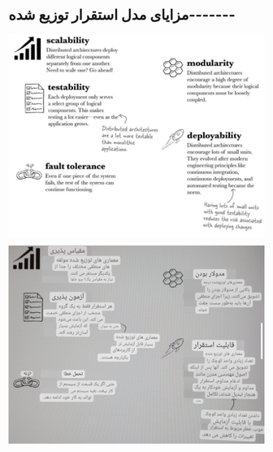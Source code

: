 # مزایای مدل استقرار توزیع شده-------


![](./Images/Pasted%20image%2020240404115450.png)

![](./Images/Pasted%20image%2020240404115733.png)
